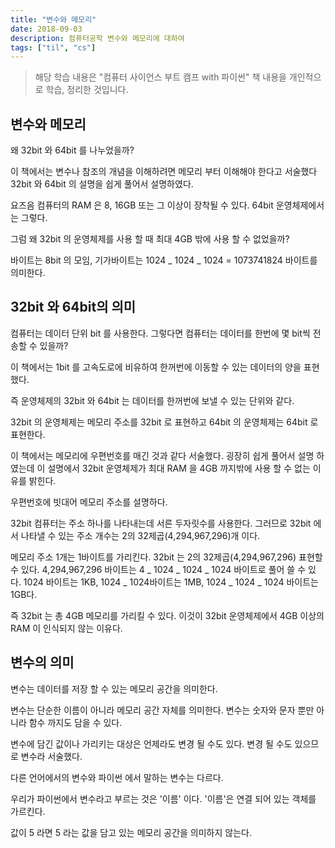 ```yaml
---
title: "변수와 메모리"
date: 2018-09-03
description: 컴퓨터공학 변수와 메모리에 대하여
tags: ["til", "cs"]
---
```


> 해당 학습 내용은 "컴퓨터 사이언스 부트 캠프 with 파이썬" 책 내용을 개인적으로 학습, 정리한 것입니다.

## 변수와 메모리

왜 32bit 와 64bit 를 나누었을까?

이 책에서는 변수나 참조의 개념을 이해하려면 메모리 부터 이해해야 한다고 서술했다 32bit 와 64bit 의 설명을 쉽게 풀어서 설명하였다.

요즈음 컴퓨터의 RAM 은 8, 16GB 또는 그 이상이 장착될 수 있다. 64bit 운영체제에서는 그렇다.

그럼 왜 32bit 의 운영체제를 사용 할 때 최대 4GB 밖에 사용 할 수 없었을까?

바이트는 8bit 의 모임, 기가바이트는 1024 _ 1024 _ 1024 = 1073741824 바이트를 의미한다.

## 32bit 와 64bit의 의미

컴퓨터는 데이터 단위 bit 를 사용한다. 그렇다면 컴퓨터는 데이터를 한번에 몇 bit씩 전송할 수 있을까?

이 책에서는 1bit 를 고속도로에 비유하여 한꺼번에 이동할 수 있는 데이터의 양을 표현했다.

즉 운영체제의 32bit 와 64bit 는 데이터를 한꺼번에 보낼 수 있는 단위와 같다.

32bit 의 운영체제는 메모리 주소를 32bit 로 표현하고 64bit 의 운영체제는 64bit 로 표현한다.

이 책에서는 메모리에 우편번호를 매긴 것과 같다 서술했다. 굉장히 쉽게 풀어서 설명 하였는데 이 설명에서 32bit 운영체제가 최대 RAM 을 4GB 까지밖에 사용 할 수 없는 이유를 밝힌다.

우편번호에 빗대어 메모리 주소를 설명하다.

32bit 컴퓨터는 주소 하나를 나타내는데 서른 두자릿수를 사용한다. 그러므로 32bit 에서 나타낼 수 있는 주소 개수는 2의 32제곱(4,294,967,296)개 이다.

메모리 주소 1개는 1바이트를 가리킨다. 32bit 는 2의 32제곱(4,294,967,296) 표현할 수 있다. 4,294,967,296 바이트는 4 _ 1024 _ 1024 _ 1024 바이트로 풀어 쓸 수 있다. 1024 바이트는 1KB, 1024 _ 1024바이트는 1MB, 1024 _ 1024 _ 1024 바이트는 1GB다.

즉 32bit 는 총 4GB 메모리를 가리킬 수 있다. 이것이 32bit 운영체제에서 4GB 이상의 RAM 이 인식되지 않는 이유다.

## 변수의 의미

변수는 데이터를 저장 할 수 있는 메모리 공간을 의미한다.

변수는 단순한 이름이 아니라 메모리 공간 자체를 의미한다. 변수는 숫자와 문자 뿐만 아니라 함수 까지도 담을 수 있다.

변수에 담긴 값이나 가리키는 대상은 언제라도 변경 될 수도 있다. 변경 될 수도 있으므로 변수라 서술했다.

다른 언어에서의 변수와 파이썬 에서 말하는 변수는 다르다.

우리가 파이썬에서 변수라고 부르는 것은 '이름' 이다. '이름'은 연결 되어 있는 객체를 가르킨다.

값이 5 라면 5 라는 값을 담고 있는 메모리 공간을 의미하지 않는다.
